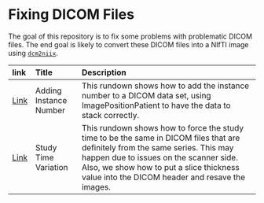 
<!-- README.md is generated from README.Rmd. Please edit that file -->

# Fixing DICOM Files

<!-- badges: start -->

<!-- badges: end -->

The goal of this repository is to fix some problems with problematic
DICOM files. The end goal is likely to convert these DICOM files into a
NIfTI image using
[`dcm2niix`](https://github.com/rordenlab/dcm2niix).

| link                                                                      | Title                  | Description                                                                                                                                                                                                                                                             |
| :------------------------------------------------------------------------ | :--------------------- | :---------------------------------------------------------------------------------------------------------------------------------------------------------------------------------------------------------------------------------------------------------------------- |
| [Link](https://johnmuschelli.com/fixing_dicom_files/add_instance_number)  | Adding Instance Number | This rundown shows how to add the instance number to a DICOM data set, using ImagePositionPatient to have the data to stack correctly.                                                                                                                                  |
| [Link](https://johnmuschelli.com/fixing_dicom_files/study_time_variation) | Study Time Variation   | This rundown shows how to force the study time to be the same in DICOM files that are definitely from the same series. This may happen due to issues on the scanner side. Also, we show how to put a slice thickness value into the DICOM header and resave the images. |
